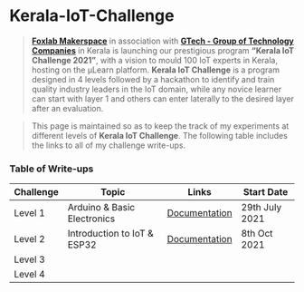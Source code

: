 # Kerala-IoT-Challenge

> [**Foxlab Makerspace**](https://www.facebook.com/foxlabmakerspace/) in association with [**GTech - Group of Technology Companies**](https://atfg.gtechindia.org/) in Kerala is launching our prestigious program **“Kerala IoT Challenge 2021”**, with a vision to mould 100 IoT experts in Kerala, hosting on the µLearn platform. **Kerala IoT Challenge** is a program designed in 4 levels followed by a hackathon to identify and train quality industry leaders in the IoT domain, while any novice learner can start with layer 1 and others can enter laterally to the desired layer after an evaluation.

> This page is maintained so as to keep the track of my experiments at different levels of **Kerala IoT Challenge**. The following table includes the links to all of my challenge write-ups. 

### Table of Write-ups
| Challenge | Topic | Links | Start Date |
| --- | --- | --- | --- |
| Level 1 | Arduino & Basic Electronics | [Documentation](https://decoded-cipher.github.io/Kerala-IoT-Challenge/level_1) | 29th July 2021 |
| Level 2 | Introduction to IoT & ESP32 | [Documentation](https://decoded-cipher.github.io/Kerala-IoT-Challenge/level_2) | 8th Oct 2021 |
| Level 3 | | | |
| Level 4 | | | |
